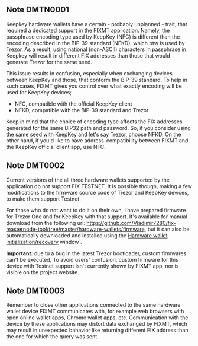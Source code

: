 ## Note DMTN0001
Keepkey hardware wallets have a certain - probably unplanned - trait, that required a 
dedicated support in the FIXMT application. Namely, the passphrase encoding type 
used by KeepKey (NFC) is different than the encoding described in the BIP-39 standard (NFKD), 
which btw is used by Trezor. As a result, using national (non-ASCII) characters 
in passphrase in Keepkey will result in different FIX addresses than those that would 
generate Trezor for the same seed.

This issue results in confusion, especially when exchanging devices between KeepKey and 
those, that conform the BIP-39 standard. To help in such cases, FIXMT gives you control over 
what exactly encoding will be used for KeepKey devices;
 * NFC, compatible with the official KeepKey client
 * NFKD, compatible with the BIP-39 standard and Trezor

Keep in mind that the choice of encoding type affects the FIX addresses generated for the 
same BIP32 path and password. So, if you consider using the same seed with KeepKey and 
let's say Trezor, choose NFKD. On the other hand, if you'd like to have address-compatibility 
between FIXMT and the KeepKey official client app, use NFC. 

## Note DMT0002
Current versions of the all three hardware wallets supported by the application do not support FIX TESTNET. It is possible though, making a few modifications to the firmware source code of Trezor and KeepKey devices, to make them support Testnet. 

For those who do not want to do it on their own, I have prepared firmware for Trezor One and for KeepKey with that support. It's available for manual download from the following url: https://github.com/Vladimir7280/fix-masternode-tool/tree/master/hardware-wallets/firmware, but it can also be automatically downloaded and installed using the [Hardware wallet initialization/recovery](hw-initialization-recovery.md) window`.  

**Important:** due tu a bug in the latest Trezor bootloader, custom firmwares can't be executed, To avoid users' confusion, custom firmware for this device with Testnet support isn't currently shown by FIXMT app, nor is visible on the project website.

## Note DMT0003
Remember to close other applications connected to the same hardware wallet device FIXMT 
communicates with, for example web browsers with open online wallet apps, Chrome wallet apps, etc. 
Communication with the device by these applications may distort data exchanged by FIXMT, which 
may result in unexpected bahavior like returning different FIX address than the one for which 
the query was sent.